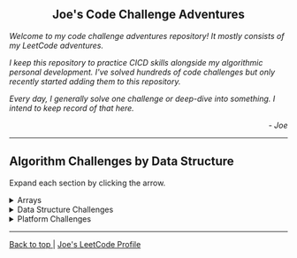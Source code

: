 <section id="top">
    <h2 align="center"> Joe's Code Challenge Adventures </h2>
    <p> <em>
        Welcome to my code challenge adventures repository!
        It mostly consists of my LeetCode adventures.
        </em> </p>
    <p> <em>
        I keep this repository to practice CICD skills alongside my algorithmic
        personal development.
        I've solved hundreds of code challenges but only recently started
        adding them to this repository.
        </em> </p>
    <p><em>
        Every day, I generally solve one challenge or deep-dive into something.
        I intend to keep record of that here.
        </em></p>
    <div align="right">
        <em> - Joe </em>
    </div>
</section>

<hr />

## Algorithm Challenges by Data Structure

Expand each section by clicking the arrow.
<details>
    <summary> Arrays </summary>
    <ul>
    <li>
        <a href="./js/algo-challenges/difference-between-element-sum-and-digit-sum-of-an-array">Difference Between Element Sum and Digit Sum of an Array</a>
    </li>
    <li>
        <a href="./js/algo-challenges/final-value-of-variable-after-performing-operations">Final Value of Variable After Performing Operations</a>
    </li>
    <li>
        <a href="./js/algo-challenges/number-of-good-pairs">Number of Good Pairs</a>
    </li>
    <li>
        <a href="./js/algo-challenges/pairwise-array-comparison">Pairwise Array Comparison</a>
    </li>
    <li>
        <a href="./js/algo-challenges/shuffle-the-array">Shuffle the Array</a>
    </li>
    </ul>
</details>
<details>
    <summary> Data Structure Challenges </summary>
    <ul>
    <li>
        <a href="./js/ds-challenges/set">Set</a>
    </li>
    </ul>
</details>
<details>
    <summary> Platform Challenges </summary>
    <ul>
        <li>
            <a href="./js/platform-challenges/node/node-events/intro">Node Events Intro</a>
        </li>
    </ul>
</details>
<hr />

<div id="footer-nav">
    <a href="#top"> Back to top </a> |
    <a href="https://leetcode.com/joeivans/"> Joe's LeetCode Profile </a>
</div>
